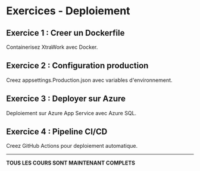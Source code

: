 # Exercices - Deploiement

## Exercice 1 : Creer un Dockerfile

Containerisez XtraWork avec Docker.

## Exercice 2 : Configuration production

Creez appsettings.Production.json avec variables d'environnement.

## Exercice 3 : Deployer sur Azure

Deploiement sur Azure App Service avec Azure SQL.

## Exercice 4 : Pipeline CI/CD

Creez GitHub Actions pour deploiement automatique.

---

**TOUS LES COURS SONT MAINTENANT COMPLETS**


